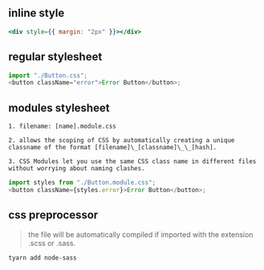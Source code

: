 ## inline style

```jsx
<div style={{ margin: "2px" }}></div>
```

## regular stylesheet

```js
import "./Button.css";
<button className="error">Error Button</button>;
```

## modules stylesheet

```
1. filename: [name].module.css

2. allows the scoping of CSS by automatically creating a unique classname of the format [filename]\_[classname]\_\_[hash].

3. CSS Modules let you use the same CSS class name in different files without worrying about naming clashes.

```

```js
import styles from "./Button.module.css";
<button className={styles.error}>Error Button</button>;
```

## css preprocessor

> the file will be automatically compiled if imported with the extension .scss or .sass.

```
tyarn add node-sass
```
